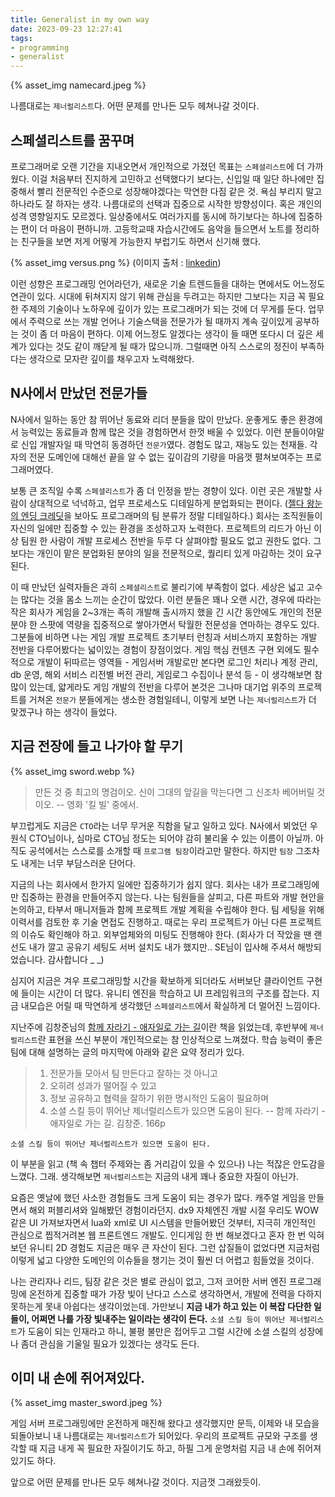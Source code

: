 ```yaml
---
title: Generalist in my own way
date: 2023-09-23 12:27:41
tags:
- programming
- generalist
---
```


{% asset_img namecard.jpeg %}

나름대로는 `제너럴리스트`다.
어떤 문제를 만나든 모두 헤쳐나갈 것이다.

<!--more-->

## 스페셜리스트를 꿈꾸며

프로그래머로 오랜 기간을 지내오면서 개인적으로 가졌던 목표는 `스페셜리스트`에 더 가까웠다. 이걸 처음부터 진지하게 고민하고 선택했다기 보다는, 신입일 때 일단 하나에만 집중해서 빨리 전문적인 수준으로 성장해야겠다는 막연한 다짐 같은 것. 욕심 부리지 말고 하나라도 잘 하자는 생각. 나름대로의 선택과 집중으로 시작한 방향성이다.
혹은 개인의 성격 영향일지도 모르겠다. 일상중에서도 여러가지를 동시에 하기보다는 하나에 집중하는 편이 더 마음이 편하니까. 고등학교때 자습시간에도 음악을 들으면서 노트를 정리하는 친구들을 보면 저게 어떻게 가능한지 부럽기도 하면서 신기해 했다.

{% asset_img versus.png %}
(이미지 출처 : [linkedin](https://www.linkedin.com/pulse/who-succeeds-todays-job-market-generalist-vs-thiyagarajan-govindasamy))

이런 성향은 프로그래밍 언어라던가, 새로운 기술 트렌드들을 대하는 면에서도 어느정도 연관이 있다. 시대에 뒤쳐지지 않기 위해 관심을 두려고는 하지만 그보다는 지금 꼭 필요한 주제의 기술이나 노하우에 깊이가 있는 프로그래머가 되는 것에 더 무게를 둔다. 업무에서 주력으로 쓰는 개발 언어나 기술스택을 전문가가 될 때까지 계속 깊이있게 공부하는 것이 좀 더 마음이 편하다. 이제 어느정도 알겠다는 생각이 들 때면 또다시 더 깊은 세계가 있다는 것도 같이 깨닫게 될 때가 많으니까. 그럴때면 아직 스스로의 정진이 부족하다는 생각으로 모자란 깊이를 채우고자 노력해왔다.

## N사에서 만났던 전문가들

N사에서 일하는 동안 참 뛰어난 동료와 리더 분들을 많이 만났다. 운좋게도 좋은 환경에서 능력있는 동료들과 함께 많은 것을 경험하면서 한껏 배울 수 있었다.
이런 분들이야말로 신입 개발자일 때 막연히 동경하던 `전문가`였다. 경험도 많고, 재능도 있는 천재들. 각자의 전문 도메인에 대해선 끝을 알 수 없는 깊이감의 기량을 마음껏 펼쳐보여주는 프로그래머였다.

보통 큰 조직일 수록 `스페셜리스트`가 좀 더 인정을 받는 경향이 있다. 이런 곳은 개발할 사람이 상대적으로 넉넉하고, 업무 프로세스도 디테일하게 분업화되는 편이다. ([젤다 왕눈의 엔딩 크레딧](https://www.youtube.com/watch?v=8M3hmBXpuHo)을 보아도 프로그래머의 팀 분류가 정말 디테일하다.) 회사는 조직원들이 자신의 일에만 집중할 수 있는 환경을 조성하고자 노력한다. 프로젝트의 리드가 아닌 이상 팀원 한 사람이 개발 프로세스 전반을 두루 다 살펴야할 필요도 없고 권한도 없다. 그보다는 개인이 맡은 분업화된 분야의 일을 전문적으로, 퀄리티 있게 마감하는 것이 요구된다.

이 때 만났던 실력자들은 과히 `스페셜리스트`로 불리기에 부족함이 없다. 세상은 넓고 고수는 많다는 것을 몸소 느끼는 순간이 많았다. 이런 분들은 꽤나 오랜 시간, 경우에 따라는 작은 회사가 게임을 2~3개는 족히 개발해 출시까지 했을 긴 시간 동안에도 개인의 전문분야 한 스팟에 역량을 집중적으로 쌓아가면서 탁월한 전문성을 연마하는 경우도 있다. 
그분들에 비하면 나는 게임 개발 프로젝트 초기부터 런칭과 서비스까지 포함하는 개발 전반을 다루어봤다는 넓이있는 경험이 장점이었다. 게임 핵심 컨텐츠 구현 외에도 필수적으로 개발이 뒤따르는 영역들 - 게임서버 개발로만 본다면 로그인 처리나 계정 관리, db 운영, 해외 서비스 리전별 버전 관리, 게임로그 수집이나 분석 등 - 이 생각해보면 참 많이 있는데, 얇게라도 게임 개발의 전반을 다루어 본것은 그나마 대기업 위주의 프로젝트를 거쳐온 `전문가` 분들에게는 생소한 경험일테니, 이렇게 보면 나는 `제너럴리스트`가 더 맞겠구나 하는 생각이 들었다.

## 지금 전장에 들고 나가야 할 무기

{% asset_img sword.webp %}

> 만든 것 중 최고의 명검이오. 
> 신이 그대의 앞길을 막는다면
> 그 신조차 베어버릴 것이오.
>  -- 영화 '킬 빌' 중에서.

부끄럽게도 지금은 `CTO`라는 너무 무거운 직함을 달고 일하고 있다. N사에서 뵈었던 우원식 CTO님이나, 심마로 CTO님 정도는 되어야 감히 불리울 수 있는 이름이 아닐까. 아직도 공석에서는 스스로를 소개할 때 `프로그램 팀장`이라고만 말한다. 하지만 `팀장` 그조차도 내게는 너무 부담스러운 단어다. 

지금의 나는 회사에서 한가지 일에만 집중하기가 쉽지 않다. 회사는 내가 프로그래밍에만 집중하는 환경을 만들어주지 않는다. 나는 팀원들을 살피고, 다른 파트와 개발 현안을 논의하고, 타부서 매니저들과 함께 프로젝트 개발 계획을 수립해야 한다. 팀 세팅을 위해 이력서를 검토한 후 기술 면접도 진행하고. 때로는 우리 프로젝트가 아닌 다른 프로젝트의 이슈도 확인해야 하고. 외부업체와의 미팅도 진행해야 한다. (회사가 더 작았을 땐 랜선도 내가 깔고 공유기 세팅도 서버 설치도 내가 했지만.. SE님이 입사해 주셔서 해방되었습니다. 감사합니다 _ _)

심지어 지금은 겨우 프로그래밍할 시간을 확보하게 되더라도 서버보단 클라이언트 구현에 들이는 시간이 더 많다. 유니티 엔진을 학습하고 UI 프레임워크의 구조를 잡는다. 지금 내모습은 어릴 때 막연하게 생각했던 `스페셜리스트`에서 확실하게 더 멀어진 느낌이다.

지난주에 김창준님의 [함께 자라기 - 애자일로 가는 길](https://www.yes24.com/Product/Goods/67350256)이란 책을 읽었는데, 후반부에 `제너럴리스트`란 표현을 쓰신 부분이 개인적으로는 참 인상적으로 느껴졌다. 학습 능력이 좋은 팀에 대해 설명하는 글의 마지막에 아래와 같은 요약 정리가 있다.

> 1. 전문가들 모아서 팀 만든다고 잘하는 것 아니고
> 2. 오히려 성과가 떨어질 수 있고
> 3. 정보 공유하고 협력을 잘하기 위한 명시적인 도움이 필요하며
> 4. 소셜 스킬 등이 뛰어난 제너럴리스트가 있으면 도움이 된다. 
> -- 함께 자라기 - 애자일로 가는 길. 김창준. 166p

`소셜 스킬 등이 뛰어난 제너럴리스트가 있으면 도움이 된다.`

이 부분을 읽고 (책 속 챕터 주제와는 좀 거리감이 있을 수 있으나) 나는 적잖은 안도감을 느꼈다. 
그래. 생각해보면 `제너럴리스트`는 지금의 내게 꽤나 중요한 자질이 아닌가. 

요즘은 옛날에 했던 사소한 경험들도 크게 도움이 되는 경우가 많다. 캐주얼 게임을 만들면서 해외 퍼블리셔와 일해봤던 경험이라던지. dx9 자체엔진 개발 시절 우리도 WOW같은 UI 가져보자면서 lua와 xml로 UI 시스템을 만들어봤던 것부터, 지극히 개인적인 관심으로 찝적거려본 웹 프론트엔드 개발도. 인디게임 한 번 해보겠다고 혼자 한 번 익혀보던 유니티 2D 경험도 지금은 매우 큰 자산이 된다. 그런 삽질들이 없었다면 지금처럼 이렇게 넓고 다양한 도메인의 이슈들을 챙기는 것이 훨씬 더 어렵고 힘들었을 것이다.

나는 관리자나 리드, 팀장 같은 것은 별로 관심이 없고, 그저 코어한 서버 엔진 프로그래밍에 온전하게 집중할 때가 가장 빛이 난다고 스스로 생각하면서, 개발에 전력을 다하지 못하는게 못내 아쉽다는 생각이었는데. 가만보니 **지금 내가 하고 있는 이 복잡 다단한 일들이, 어쩌면 나를 가장 빛내주는 일이라는 생각이 든다.** `소셜 스킬 등이 뛰어난 제너럴리스트`가 도움이 되는 인재라고 하니, 불평 불만은 접어두고 그럴 시간에 소셜 스킬의 성장에나 좀더 관심을 기울일 필요가 있겠다는 생각도 든다. 

## 이미 내 손에 쥐어져있다.

{% asset_img master_sword.jpeg %}

게임 서버 프로그래밍에만 온전하게 매진해 왔다고 생각했지만 문득, 이제와 내 모습을 되돌아보니 내 나름대로는 `제너럴리스트`가 되어있다. 우리의 프로젝트 규모와 구조를 생각할 때 지금 내게 꼭 필요한 자질이기도 하고, 하필 그게 운명처럼 지금 내 손에 쥐어져 있기도 하다.

앞으로 어떤 문제를 만나든 모두 헤쳐나갈 것이다.
지금껏 그래왔듯이.